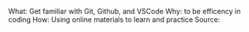 What: Get familiar with Git, Github, and VSCode
Why: to be efficency in coding
How: Using online materials to learn and practice
Source:
